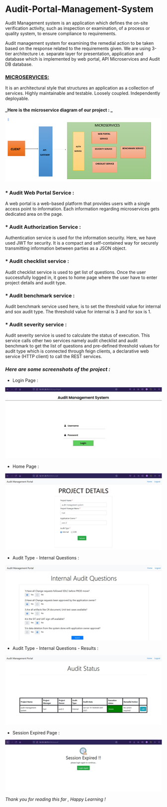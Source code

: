 # Audit-Portal-Management-System

Audit Management system is an application which defines the on-site verification activity, such as inspection or examination, of a process or quality system, to ensure compliance to requirements.
  
Audit management system for examining the remedial action to be taken based on the response related to the requirements given. 
We are using 3-tier architecture i.e. separate layer for presentation, application and database which is implemented by web portal, API Microservices and Audit DB database.
 
### [MICROSERVICES:](https://microservices.io/)

It is an architectural style that structures an application as a collection of services. Highly maintainable and testable. Loosely coupled. Independently deployable.

#### _Here is the microservice diagram of our project : _

![Alt Text](Img/Microservices.png)

### * Audit Web Portal Service :

 A web portal is a web-based platform that provides users with a single access point to information. Each information regarding microservices gets dedicated area on the page.
 
### * Audit Authorization Service :

Authentication service is used for the information security. Here, we have used JWT for security. It is a compact and self-contained way for securely transmitting information between parties as a JSON object.

### * Audit checklist service :

Audit checklist service is used to get list of questions. Once the user successfully logged in, it goes to home page where the user have to enter project details and audit type.

### * Audit benchmark service :

Audit benchmark service used here, is to set the threshold value for internal and sox audit type. The threshold value for internal is 3 and for sox is 1.

### * Audit severity service :

Audit severity service is used to calculate the status of execution. This service calls other two services namely audit checklist and audit benchmark to get the list of questions and pre-defined threshold values for audit type which is connected through feign clients, a declarative web service (HTTP client) to call the REST services.


### _Here are some screenshots of the project :_


* Login Page :

![Alt Text](Img/loginpage.JPG)

* Home Page :

![Alt Text](Img/home.JPG)

* Audit Type - Internal Questions :

![Alt Text](Img/internal-qs.JPG)

* Audit Type - Internal Questions - Results :

![Alt Text](Img/internal-result.JPG)

* Session Expired Page :

![Alt Text](Img/sessionExpired.JPG)

_Thank you for reading this far , Happy Learning !_


 
 

